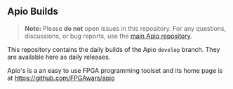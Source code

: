## Apio Builds

> **Note:** Please **do not** open issues in this repository.
> For any questions, discussions, or bug reports, use the [main Apio repository](https://github.com/FPGAwars/apio).

This repository contains the daily builds of the Apio `develop` branch. They are available here
as daily releases.

Apio's is a an easy to use FPGA programming toolset and its home page is at https://github.com/FPGAwars/apio
